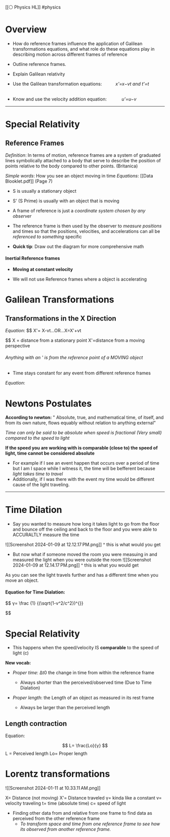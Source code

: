[[⚪ Physics HL]] #physics 

# Overview 
- How do reference frames influence the application of Galilean transformations equations, and what role do these equations play in describing motion across different frames of reference 

- Outline reference frames.
- Explain Galilean relativity
- Use the Galilean transformation equations:
          _x'=x−vt and t'=t_   
          
- Know and use the velocity addition equation:
           _u'=u−v_


--- 
# Special Relativity 

## Reference Frames 
*Definition*: In terms of motion, reference frames are a system of graduated lines symbolically attached to a body that serve to describe the position of points relative to the body compared to other points. (Britanica)

*Simple words*: How you see an object moving in time 
*Equations*: [[Data Blooklet.pdf]] (Page 7)
- S is usually a stationary object 
- S' (S Prime) is usually with an object that is moving 

- A frame of reference is just a *coordinate system chosen by any observer* 
- The reference frame is then used by the observer to *measure positions* and times so that the positions, velocities, and accelerations can all be *referenced to something* specific 

- **Quick tip**: Draw out the diagram for more comprehensive math

#### Inertial Reference frames
- **Moving at constant velocity** 

- We will not use Reference frames where a object is accelerating 


# Galilean Transformations 

## Transformations in the X Direction 
*Equation*: $$
X'= X-vt...OR...X=X'+vt


$$
X = distance from a stationary point
X'=distance from a moving perspective 

###### Anything with an ' is from the reference point of a MOVING object

- Time stays constant for any event from different reference frames

*Equation*:

# Newtons Postulates 
**According to newton:** " Absolute, true, and mathematical time, of itself, and from its own nature, flows equably without relation to anything external"

*Time can only be said to be absolute when speed is fractional (Very small) compared to the speed to light* 

**If the speed you are working with is comparable (close to) the speed of light, time cannot be considered absolute**


- For example if I see an event happen that occurs over a period of time but I am I space while I witness it, the time will be befferent because *light takes time to travel* 
- Additionally, if I was there with the event my time would be different cause of the light traveling. 

---
# Time Dilation 

- Say you wanted to measure how long it takes light to go from the floor and bounce off the ceiling and back to the floor and you were able to ACCURALTLY measure the time 

![[Screenshot 2024-01-09 at 12.12.17 PM.png]]
^ this is what would you get 


- But now what if someone moved the room you were measuing in and measured the light when you were outside the room 
![[Screenshot 2024-01-09 at 12.14.17 PM.png]]
^ this is what you would get 


As you can see the light travels further and has a different time when you move an object. 

#### Equation for Time Dialation:
$$
γ= \frac {1} {(\sqrt{1-v^2/c^2})^{}}

$$



# Special Relativity 
- This happens when the speed/velocity IS **comparable** to the speed of light (c)

**New vocab:**
- *Proper time*: Δt0 the change in time from within the reference frame
	- Always shorter than the perceived/observed time (Due to Time Dialation)

- *Proper length*: the Length of an object as measured in its rest frame
	- Always be larger than the perceived length

## Length contraction 
Equation:

$$
L= \frac{Lo}{γ}
$$
L = Perceived length 
Lo= Proper length

# Lorentz transformations
![[Screenshot 2024-01-11 at 10.33.11 AM.png]]

X= Distance (not moving)
X'= Distance traveled
γ= kinda like a constant 
v= velocity traveling 
t= time (absolute time)
c= speed of light

- Finding other data from and relative from one frame to find data as perceived from the other reference frame 
	- *To transform space and time from one reference frame to see how its observed from another reference frame.* 

